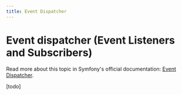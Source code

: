 ```yaml
---
title: Event Dispatcher
---
```


Event dispatcher (Event Listeners and Subscribers)
==================================================

Read more about this topic in Symfony's official documentation: [Event Dispatcher][docs].

[todo]


[docs]: https://symfony.com/doc/current/event_dispatcher.html